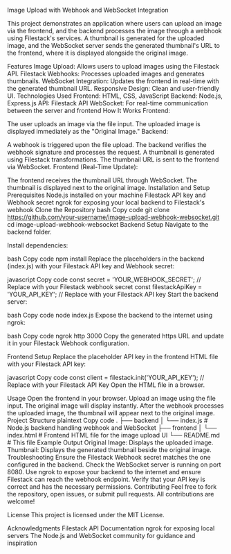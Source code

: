 Image Upload with Webhook and WebSocket Integration

This project demonstrates an application where users can upload an image via the frontend, and the backend processes the image through a webhook using Filestack's services. A thumbnail is generated for the uploaded image, and the WebSocket server sends the generated thumbnail's URL to the frontend, where it is displayed alongside the original image.

Features
Image Upload: Allows users to upload images using the Filestack API.
Filestack Webhooks: Processes uploaded images and generates thumbnails.
WebSocket Integration: Updates the frontend in real-time with the generated thumbnail URL.
Responsive Design: Clean and user-friendly UI.
Technologies Used
Frontend: HTML, CSS, JavaScript
Backend: Node.js, Express.js
API: Filestack API
WebSocket: For real-time communication between the server and frontend
How It Works
Frontend:

The user uploads an image via the file input.
The uploaded image is displayed immediately as the "Original Image."
Backend:

A webhook is triggered upon the file upload.
The backend verifies the webhook signature and processes the request.
A thumbnail is generated using Filestack transformations.
The thumbnail URL is sent to the frontend via WebSocket.
Frontend (Real-Time Update):

The frontend receives the thumbnail URL through WebSocket.
The thumbnail is displayed next to the original image.
Installation and Setup
Prerequisites
Node.js installed on your machine
Filestack API key and Webhook secret
ngrok for exposing your local backend to Filestack's webhook
Clone the Repository
bash
Copy code
git clone https://github.com/your-username/image-upload-webhook-websocket.git
cd image-upload-webhook-websocket
Backend Setup
Navigate to the backend folder.

Install dependencies:

bash
Copy code
npm install
Replace the placeholders in the backend (index.js) with your Filestack API key and Webhook secret:

javascript
Copy code
const secret = 'YOUR_WEBHOOK_SECRET'; // Replace with your Filestack webhook secret
const filestackApiKey = 'YOUR_API_KEY'; // Replace with your Filestack API key
Start the backend server:

bash
Copy code
node index.js
Expose the backend to the internet using ngrok:

bash
Copy code
ngrok http 3000
Copy the generated https URL and update it in your Filestack Webhook configuration.

Frontend Setup
Replace the placeholder API key in the frontend HTML file with your Filestack API key:

javascript
Copy code
const client = filestack.init('YOUR_API_KEY'); // Replace with your Filestack API Key
Open the HTML file in a browser.

Usage
Open the frontend in your browser.
Upload an image using the file input.
The original image will display instantly.
After the webhook processes the uploaded image, the thumbnail will appear next to the original image.
Project Structure
plaintext
Copy code
.
├── backend
│   └── index.js   # Node.js backend handling webhook and WebSocket
├── frontend
│   └── index.html # Frontend HTML file for the image upload UI
└── README.md      # This file
Example Output
Original Image: Displays the uploaded image.
Thumbnail: Displays the generated thumbnail beside the original image.
Troubleshooting
Ensure the Filestack Webhook secret matches the one configured in the backend.
Check the WebSocket server is running on port 8080.
Use ngrok to expose your backend to the internet and ensure Filestack can reach the webhook endpoint.
Verify that your API key is correct and has the necessary permissions.
Contributing
Feel free to fork the repository, open issues, or submit pull requests. All contributions are welcome!

License
This project is licensed under the MIT License.

Acknowledgments
Filestack API Documentation
ngrok for exposing local servers
The Node.js and WebSocket community for guidance and inspiration
